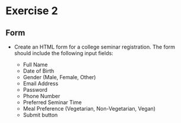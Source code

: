 # Exercise 2
## Form
* Create an HTML form for a college seminar registration. The form should include the following input fields:

   - Full Name
   - Date of Birth
   - Gender (Male, Female, Other)
   - Email Address
   - Password
   - Phone Number
   - Preferred Seminar Time
   - Meal Preference (Vegetarian, Non-Vegetarian, Vegan)
   - Submit button